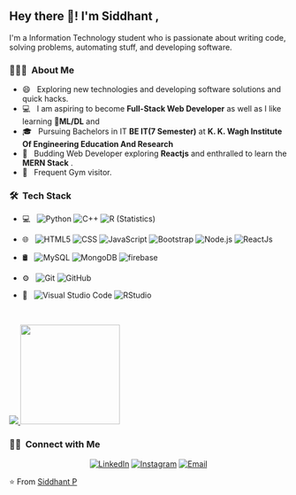 <h2> Hey there 👋! I'm Siddhant ,</h2>
I'm a Information Technology student who is passionate about writing code, solving problems, automating stuff, and developing software.

<h3> 👨🏻‍💻 &nbsp;About Me </h3>

- 😄 &nbsp; Exploring new technologies and developing software solutions and quick hacks.
- 💻 &nbsp; I am aspiring to become **Full-Stack Web Developer** as well as I like learning 📱**ML/DL** and <br/>
- 🎓 &nbsp; Pursuing Bachelors in IT **BE IT(7 Semester)** at **K. K. Wagh Institute Of Engineering Education And Research**
- 🌱 &nbsp; Budding Web Developer exploring **Reactjs** and enthralled to learn the **MERN Stack** .
- 💪 &nbsp; Frequent Gym visitor.

<h3> 🛠 &nbsp;Tech Stack</h3>

  
- 💻 &nbsp;
  ![Python](https://img.shields.io/badge/-Python-333333?style=flat&logo=python)
  ![C++](https://img.shields.io/badge/-C++-333333?style=flat&logo=C%2B%2B&logoColor=00599C)
  ![R (Statistics)](https://img.shields.io/badge/-R-333333?style=flat&logo=R&logoColor=276DC3)
- 🌐 &nbsp;
  ![HTML5](https://img.shields.io/badge/-HTML5-333333?style=flat&logo=HTML5)
  ![CSS](https://img.shields.io/badge/-CSS-333333?style=flat&logo=CSS3&logoColor=1572B6)
   <img alt="JavaScript" src="https://img.shields.io/badge/javascript-%23323330.svg?&style=for-the-badge&logo=javascript&logoColor=%23F7DF1E" />
  ![Bootstrap](https://img.shields.io/badge/-Bootstrap-333333?style=flat&logo=bootstrap&logoColor=563D7C)
  ![Node.js](https://img.shields.io/badge/-Node.js-333333?style=flat&logo=node.js)
  <img alt="ReactJs" src="https://img.shields.io/badge/React-20232A?style=for-the-badge&logo=react&logoColor=61DAFB" />
- 🛢 &nbsp;
  ![MySQL](https://img.shields.io/badge/-MySQL-333333?style=flat&logo=mysql)
  ![MongoDB](https://img.shields.io/badge/-MongoDB-333333?style=flat&logo=mongodb)
  <img alt="firebase" src="https://img.shields.io/badge/firebase-ffca28?style=for-the-badge&logo=firebase&logoColor=black" />
    
- ⚙️ &nbsp;
  ![Git](https://img.shields.io/badge/-Git-333333?style=flat&logo=git)
  ![GitHub](https://img.shields.io/badge/-GitHub-333333?style=flat&logo=github)
- 🔧 &nbsp;
  ![Visual Studio Code](https://img.shields.io/badge/-Visual%20Studio%20Code-333333?style=flat&logo=visual-studio-code&logoColor=007ACC)
  ![RStudio](https://img.shields.io/badge/-RStudio-333333?style=flat&logo=rstudio)
  
  <br/>

<a href="https://github.com/siddhantp99">
  <img src="https://github-readme-stats.vercel.app/api?username=siddhantp99&show_icons=true&theme=cobalt"></img>
  <img height="180em" src="https://github-readme-stats.vercel.app/api/top-langs/?username=siddhantp99&theme=buefy&layout=compact" />
</a>

<br/>
  

<h3> 🤝🏻 &nbsp;Connect with Me </h3>

<p align="center">
<a href="https://www.linkedin.com/in/siddhant-pardeshi-73145718b/"><img alt="LinkedIn" src="https://img.shields.io/badge/LinkedIn-Siddhant%20Pardeshi-blue?style=flat-square&logo=linkedin"></a>
<a href="https://www.instagram.com/siddhant___1004/"><img alt="Instagram" src="https://img.shields.io/badge/Instagram-siddhant__1004-blue?style=flat-square&logo=instagram"></a>
<a href="mailto:siddhantp987654@gmail.com"><img alt="Email" src="https://img.shields.io/badge/Email-siddhantp987654@gmail.com-blue?style=flat-square&logo=gmail"></a>
</p>

⭐️ From [Siddhant P](https://github.com/siddhantp99)
